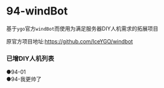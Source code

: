 # 94-windBot
基于`ygo`官方`windBot`而使用为满足服务器DIY人机需求的拓展项目
  
原官方项目地址:https://github.com/IceYGO/windbot  
  
 ### 已增DIY人机列表  
 ●94-01  
 ●94-我更帅了
